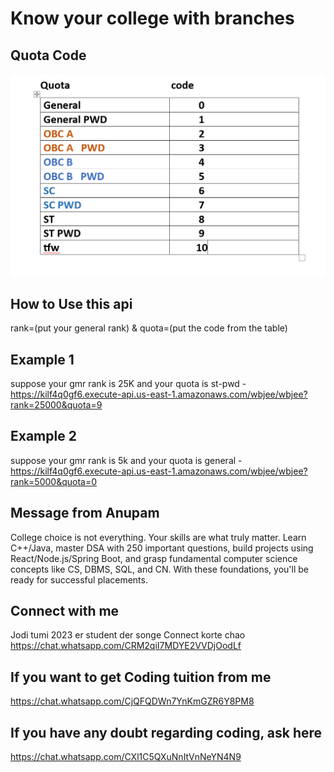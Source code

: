 
# Know your college with branches




## Quota Code
![alt text](https://github.com/anupam3717/CodingRoom/blob/main/codingroom.png)


## How to Use this api


rank=(put your general rank) &  quota=(put the code from the table)

## Example 1
suppose your gmr rank is 25K and your quota is st-pwd
-https://kilf4q0gf6.execute-api.us-east-1.amazonaws.com/wbjee/wbjee?rank=25000&quota=9
## Example 2
suppose your gmr rank is 5k and your quota is general
-https://kilf4q0gf6.execute-api.us-east-1.amazonaws.com/wbjee/wbjee?rank=5000&quota=0
## Message from Anupam
College choice is not everything. Your skills are what truly matter. Learn C++/Java, master DSA with 250 important questions, build projects using React/Node.js/Spring Boot, and grasp fundamental computer science concepts like CS, DBMS, SQL, and CN. With these foundations, you'll be ready for successful placements.

## Connect with me
Jodi tumi 2023 er student der songe Connect korte chao https://chat.whatsapp.com/CRM2qiI7MDYE2VVDjOodLf

## If you want to get Coding tuition from me
https://chat.whatsapp.com/CjQFQDWn7YnKmGZR6Y8PM8
## If you have any doubt regarding coding, ask here
https://chat.whatsapp.com/CXl1C5QXuNnItVnNeYN4N9
